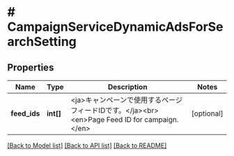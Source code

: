# # CampaignServiceDynamicAdsForSearchSetting

## Properties

Name | Type | Description | Notes
------------ | ------------- | ------------- | -------------
**feed_ids** | **int[]** | &lt;ja&gt;キャンペーンで使用するページフィードIDです。&lt;/ja&gt;&lt;br&gt;&lt;en&gt;Page Feed ID for campaign.&lt;/en&gt; | [optional] 

[[Back to Model list]](../../README.md#documentation-for-models) [[Back to API list]](../../README.md#documentation-for-api-endpoints) [[Back to README]](../../README.md)


